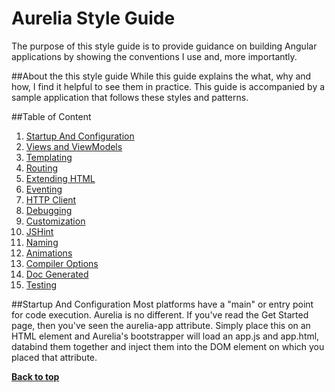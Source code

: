 # Aurelia Style Guide

The purpose of this style guide is to provide guidance on building Angular applications by showing the conventions I use and, more importantly.

##About the this style guide
While this guide explains the what, why and how, I find it helpful to see them in practice. This guide is accompanied by a sample application that follows these styles and patterns.

##Table of Content
 1. [Startup And Configuration](#startup-and-configuration)
 2. [Views and ViewModels](#)
 3. [Templating](#)
 4. [Routing](#)
 5. [Extending HTML](#)
 6. [Eventing](#)
 7. [HTTP Client](#)
 8. [Debugging](#)
 9. [Customization](#)
 10. [JSHint](#)
 11. [Naming](#)
 12. [Animations](#)
 13. [Compiler Options](#)
 14. [Doc Generated](#)
 15. [Testing](#)

##Startup And Configuration
Most platforms have a "main" or entry point for code execution. Aurelia is no different. If you've read the Get Started page, then you've seen the aurelia-app attribute. Simply place this on an HTML element and Aurelia's bootstrapper will load an app.js and app.html, databind them together and inject them into the DOM element on which you placed that attribute.


**[Back to top](#table-of-content)**
